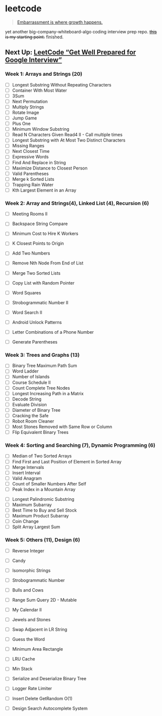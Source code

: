 # leetcode

> [Embarrassment is where growth happens.](https://www.sbnation.com/nba/2018/2/13/17005146/jaylen-brown-boston-celtics-meditation)

yet another big-company-whiteboard-algo coding interview prep repo. <del>[this](https://yangshun.github.io/tech-interview-handbook/best-practice-questions/) is my starting point.</del> finished.

## Next Up: [LeetCode “Get Well Prepared for Google Interview”][google]

### Week 1: Arrays and Strings (20)

- [ ] Longest Substring Without Repeating Characters
- [ ] Container With Most Water
- [ ] 3Sum
- [ ] Next Permutation
- [ ] Multiply Strings
- [ ] Rotate Image
- [ ] Jump Game
- [ ] Plus One
- [ ] Minimum Window Substring
- [ ] Read N Characters Given Read4 II - Call multiple times
- [ ] Longest Substring with At Most Two Distinct Characters
- [ ] Missing Ranges
- [ ] Next Closest Time
- [ ] Expressive Words
- [ ] Find And Replace in String
- [ ] Maximize Distance to Closest Person
- [ ] Valid Parentheses
- [ ] Merge k Sorted Lists
- [ ] Trapping Rain Water
- [ ] Kth Largest Element in an Array

### Week 2: Array and Strings(4), Linked List (4), Recursion (6)

- [ ] Meeting Rooms II
- [ ] Backspace String Compare
- [ ] Minimum Cost to Hire K Workers
- [ ] K Closest Points to Origin

- [ ] Add Two Numbers
- [ ] Remove Nth Node From End of List
- [ ] Merge Two Sorted Lists
- [ ] Copy List with Random Pointer

- [ ] Word Squares
- [ ] Strobogrammatic Number II
- [ ] Word Search II
- [ ] Android Unlock Patterns
- [ ] Letter Combinations of a Phone Number
- [ ] Generate Parentheses

### Week 3: Trees and Graphs (13)

- [ ] Binary Tree Maximum Path Sum
- [ ] Word Ladder
- [ ] Number of Islands
- [ ] Course Schedule II
- [ ] Count Complete Tree Nodes
- [ ] Longest Increasing Path in a Matrix
- [ ] Decode String
- [ ] Evaluate Division
- [ ] Diameter of Binary Tree
- [ ] Cracking the Safe
- [ ] Robot Room Cleaner
- [ ] Most Stones Removed with Same Row or Column
- [ ] Flip Equivalent Binary Trees

### Week 4: Sorting and Searching (7), Dynamic Programming (6)

- [ ] Median of Two Sorted Arrays
- [ ] Find First and Last Position of Element in Sorted Array
- [ ] Merge Intervals
- [ ] Insert Interval
- [ ] Valid Anagram
- [ ] Count of Smaller Numbers After Self
- [ ] Peak Index in a Mountain Array

* [ ] Longest Palindromic Substring
* [ ] Maximum Subarray
* [ ] Best Time to Buy and Sell Stock
* [ ] Maximum Product Subarray
* [ ] Coin Change
* [ ] Split Array Largest Sum

### Week 5: Others (11), Design (6)

- [ ] Reverse Integer
- [ ] Candy
- [ ] Isomorphic Strings
- [ ] Strobogrammatic Number
- [ ] Bulls and Cows
- [ ] Range Sum Query 2D - Mutable
- [ ] My Calendar II
- [ ] Jewels and Stones
- [ ] Swap Adjacent in LR String
- [ ] Guess the Word
- [ ] Minimum Area Rectangle

- [ ] LRU Cache
- [ ] Min Stack
- [ ] Serialize and Deserialize Binary Tree
- [ ] Logger Rate Limiter
- [ ] Insert Delete GetRandom O(1)
- [ ] Design Search Autocomplete System

[google]: https://leetcode.com/explore/interview/card/google/
